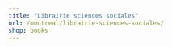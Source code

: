 ```yaml
---
title: "Librairie sciences sociales"
url: /montreal/librairie-sciences-sociales/
shop: books
---
```

